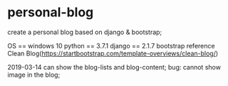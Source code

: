 # personal-blog

create a personal blog based on django & bootstrap;

OS == windows 10
python == 3.7.1
django == 2.1.7
bootstrap reference Clean Blog(https://startbootstrap.com/template-overviews/clean-blog/)

2019-03-14
can show the blog-lists and blog-content;
bug: cannot show image in the blog;


